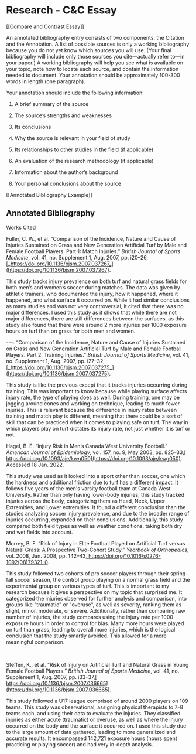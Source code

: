 # Research - C&C Essay

[[Compare and Contrast Essay]]

An annotated bibliography entry consists of two components: the Citation and the Annotation. A list of possible sources is only a working bibliography because you do not yet know which sources you will use. (Your final bibliography will include only those sources you cite—actually refer to—in your paper.) A working bibliography will help you see what is available on your topic, note how to locate each source, and contain the information needed to document. Your annotation should be approximately 100-300 words in length (one paragraph).

Your annotation should  include the following information:

1. A brief summary of the source

2. The source’s strengths and weaknesses

3. Its conclusions

4. Why the source is relevant in your field of study

5. Its relationships to other studies in the field (if applicable)

6. An evaluation of the research methodology (if applicable)

7. Information about the author’s background

8. Your personal conclusions about the source

[[Annotated Bibliography Example]]

## Annotated Bibliography

Works Cited

Fuller, C. W., et al. “Comparison of the Incidence, Nature and Cause of Injuries Sustained on Grass and New Generation Artificial Turf by Male and Female Football Players. Part 1: Match Injuries.” _British Journal of Sports Medicine_, vol. 41, no. Supplement 1, Aug. 2007, pp. i20–26, [_https://doi.org/10.1136/bjsm.2007.037267_](https://doi.org/10.1136/bjsm.2007.037267).

This study tracks injury prevalence on both turf and natural grass fields for both men’s and women’s soccer during matches. The data was given by athletic trainers, who documented the injury, how it happened, where it happened, and what surface it occurred on. While it had similar conclusions as many studies and was not very controversial, it cited that there was no major differences. I used this study as it shows that while there are not major differences, there are still differences between the surfaces, as this study also found that there were around 2 more injuries per 1000 exposure hours on turf than on grass for both men and women. 

\---. “Comparison of the Incidence, Nature and Cause of Injuries Sustained on Grass and New Generation Artificial Turf by Male and Female Football Players. Part 2: Training Injuries.” _British Journal of Sports Medicine_, vol. 41, no. Supplement 1, Aug. 2007, pp. i27–32, [_https://doi.org/10.1136/bjsm.2007.037275_](https://doi.org/10.1136/bjsm.2007.037275).

This study is like the previous except that it tracks injuries occurring during training. This was important to know because while playing surface affects injury rate, the type of playing does as well. During training, one may be jogging around cones and working on technique, leading to much fewer injuries. This is relevant because the difference in injury rates between training and match play is different, meaning that there could be a sort of skill that can be practiced when it comes to playing safe on turf. The way in which players play on turf dictates its injury rate, not just whether it is turf or not.

Hagel, B. E. “Injury Risk in Men’s Canada West University Football.” _American Journal of Epidemiology_, vol. 157, no. 9, May 2003, pp. 825–33,[ https://doi.org/10.1093/aje/kwg050](https://doi.org/10.1093/aje/kwg050). Accessed 18 Jan. 2022.

This study was used as it looked into a sport other than soccer, one which the hardness and additional friction due to turf has a different impact. It follows five years of the men's varsity football team at Canada West University. Rather than only having lower-body injuries, this study tracked injuries across the body, categorizing them as Head, Neck, Upper Extremities, and Lower extremities. It found a different conclusion than the studies analyzing soccer injury prevalence, and due to the broader range of injuries occurring, expanded on their conclusions. Additionally, this study compared both field types as well as weather conditions, taking both dry and wet fields into account.

Morrey, B. F. “Risk of Injury in Elite Football Played on Artificial Turf versus Natural Grass: A Prospective Two-Cohort Study.” _Yearbook of Orthopedics_, vol. 2008, Jan. 2008, pp. 142–43,[ ](https://doi.org/10.1016/s0276-1092(08)79321-0)<https://doi.org/10.1016/s0276-1092>[(08)79321-0](https://doi.org/10.1016/s0276-1092(08)79321-0).

This study followed two cohorts of pro soccer players through their spring-fall soccer season, the control group playing on a normal grass field and the experimental group on various types of turf. This is important to my research because it gives a perspective on my topic that surprised me. It categorized the injuries observed for further analysis and comparison, into groups like "traumatic" or "overuse", as well as severity, ranking them as slight, minor, moderate, or severe. Additionally, rather than comparing raw number of injuries, the study compares using the injury rate per 1000 exposure hours in order to control for bias. Many more hours were played on turf than grass, leading to overall more injuries, which is the logical conclusion that the study smartly avoided. This allowed for a more meaningful comparison.

 

Steffen, K., et al. “Risk of Injury on Artificial Turf and Natural Grass in Young Female Football Players.” _British Journal of Sports Medicine_, vol. 41, no. Supplement 1, Aug. 2007, pp. i33–37,[ https://doi.org/10.1136/bjsm.2007.036665](https://doi.org/10.1136/bjsm.2007.036665).

This study followed a U17 league comprised of around 2000 players on 109 teams. This study was observational, assigning physical therapists to 7-8 teams each, and using their data to evaluate the injuries. They classified injuries as either acute (traumatic) or overuse, as well as where the injury occurred on the body and the surface it occurred on. I used this study due to the large amount of data gathered, leading to more generalized and accurate results. It encompassed 142,721 exposure hours (hours spent practicing or playing soccer) and had very in-depth analysis.